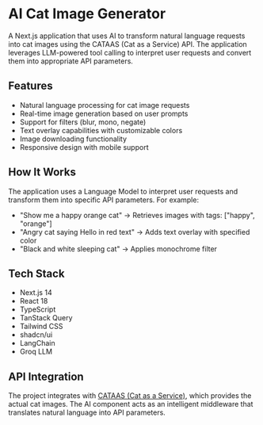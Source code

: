 # AI Cat Image Generator

A Next.js application that uses AI to transform natural language requests into cat images using the CATAAS (Cat as a Service) API. The application leverages LLM-powered tool calling to interpret user requests and convert them into appropriate API parameters.

## Features

- Natural language processing for cat image requests
- Real-time image generation based on user prompts
- Support for filters (blur, mono, negate)
- Text overlay capabilities with customizable colors
- Image downloading functionality
- Responsive design with mobile support

## How It Works

The application uses a Language Model to interpret user requests and transform them into specific API parameters. For example:

- "Show me a happy orange cat" → Retrieves images with tags: ["happy", "orange"]
- "Angry cat saying Hello in red text" → Adds text overlay with specified color
- "Black and white sleeping cat" → Applies monochrome filter

## Tech Stack

- Next.js 14
- React 18
- TypeScript
- TanStack Query
- Tailwind CSS
- shadcn/ui
- LangChain
- Groq LLM

## API Integration

The project integrates with [CATAAS (Cat as a Service)](https://cataas.com), which provides the actual cat images. The AI component acts as an intelligent middleware that translates natural language into API parameters.
